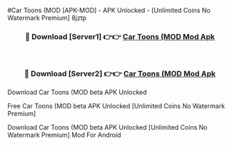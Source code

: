 #Car Toons (MOD [APK-MOD] - APK Unlocked - [Unlimited Coins No Watermark Premium] 8jztp



<div align="center">

<h3>🔴 Download [Server1] 👉👉 <a href="https://momento.my/?title=Car_Toons_(MOD">Car Toons (MOD Mod Apk</a></h3><br>

<h3>🔴 Download [Server2] 👉👉 <a href="https://momento.my/?title=Car_Toons_(MOD">Car Toons (MOD Mod Apk</a></h3>
</div>



Download Car Toons (MOD beta APK Unlocked

Free Car Toons (MOD beta APK Unlocked [Unlimited Coins No Watermark Premium]

Download Car Toons (MOD beta APK Unlocked [Unlimited Coins No Watermark Premium] Mod For Android
